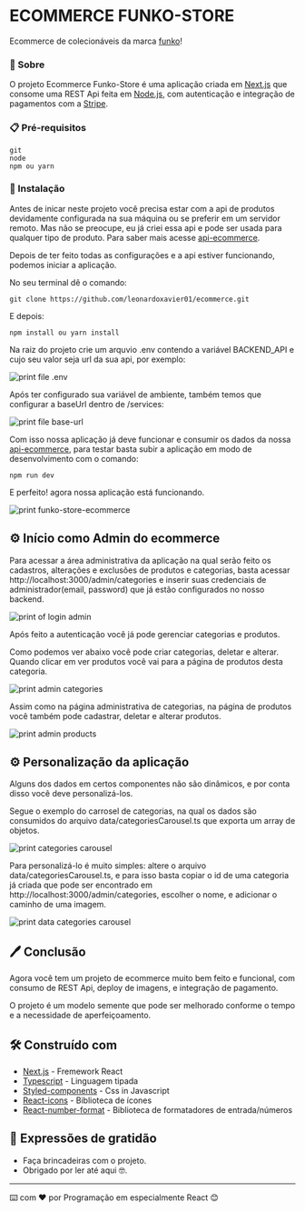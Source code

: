 # ECOMMERCE FUNKO-STORE

Ecommerce de colecionáveis da marca [funko](https://about.funko.com/)!

### 📑 Sobre

O projeto Ecommerce Funko-Store é uma aplicação criada em [Next.js](https://nextjs.org/) que consome uma REST Api feita em [Node.js](https://nodejs.org/en/), com autenticação e integração de pagamentos com a [Stripe](https://stripe.com/br).

### 📋 Pré-requisitos

```
git
node
npm ou yarn
```

### 🔧 Instalação

Antes de inicar neste projeto você precisa estar com a api de produtos devidamente configurada na sua máquina ou se preferir em um servidor remoto. Mas não se preocupe, eu já criei essa api e pode ser usada para qualquer tipo de produto. Para saber mais acesse [api-ecommerce](https://github.com/leonardoxavier01/ecommerce-api).

Depois de ter feito todas as configurações e a api estiver funcionando, podemos iniciar a aplicação.

No seu terminal dê o comando:

```
git clone https://github.com/leonardoxavier01/ecommerce.git
```

E depois:

```
npm install ou yarn install
```

Na raiz do projeto crie um arquvio .env contendo a variável BACKEND_API e cujo seu valor seja url da sua api, por exemplo:

![print file .env](./assets/images/doc/print-file-env.png)

Após ter configurado sua variável de ambiente, também temos que configurar a baseUrl dentro de /services:

![print file base-url](./assets/images/doc/print-file-base-url.png)

Com isso nossa aplicação já deve funcionar e consumir os dados da nossa [api-ecommerce](https://github.com/leonardoxavier01/ecommerce-api), para testar basta subir a aplicação em modo de desenvolvimento com o comando:

```
npm run dev
```

E perfeito! agora nossa aplicação está funcionando.

![print funko-store-ecommerce](./assets/images/doc/print-funko-store.png)

## ⚙️ Início como Admin do ecommerce

Para acessar a área administrativa da aplicação na qual serão feito os cadastros, alterações e exclusões de produtos e categorias, basta acessar http://localhost:3000/admin/categories e inserir suas credenciais de administrador(email, password) que já estão configurados no nosso backend.

![print of login admin](./assets/images/doc/print-login-admin.png)

Após feito a autenticação você já pode gerenciar categorias e produtos.

Como podemos ver abaixo você pode criar categorias, deletar e alterar. Quando clicar em ver produtos você vai para a página de produtos desta categoria.

![print admin categories](./assets/images/doc/print-admin-categories.png)

Assim como na página administrativa de categorias, na página de produtos você também pode cadastrar, deletar e alterar produtos.

![print admin products](./assets/images/doc/print-admin-products.png)

## ⚙️ Personalização da aplicação

Alguns dos dados em certos componentes não são dinâmicos, e por conta disso você deve personalizá-los.

Segue o exemplo do carrosel de categorias, na qual os dados são consumidos do arquivo data/categoriesCarousel.ts que exporta um array de objetos.

![print categories carousel](./assets/images/doc/print-categories-carousel.png)

Para personalizá-lo é muito simples: altere o arquivo data/categoriesCarousel.ts, e para isso basta copiar o id de uma categoria já criada que pode ser encontrado em http://localhost:3000/admin/categories, escolher o nome, e adicionar o caminho de uma imagem.

![print data categories carousel](./assets/images/doc/print-%20data-categories-carousel.png)

## 🖊 Conclusão

Agora você tem um projeto de ecommerce muito bem feito e funcional, com consumo de REST Api, deploy de imagens, e integração de pagamento.

O projeto é um modelo semente que pode ser melhorado conforme o tempo e a necessidade de aperfeiçoamento.

## 🛠️ Construído com

- [Next.js](https://nextjs.org/) - Fremework React
- [Typescript](https://www.typescriptlang.org/) - Linguagem tipada
- [Styled-components](https://styled-components.com/) - Css in Javascript
- [React-icons](https://react-icons.github.io/react-icons/) - Biblioteca de ícones
- [React-number-format](https://github.com/s-yadav/react-number-format) - Biblioteca de formatadores de entrada/números

## 🎁 Expressões de gratidão

- Faça brincadeiras com o projeto.
- Obrigado por ler até aqui 🤓.

---

⌨️ com ❤️ por Programação em especialmente React 😊
